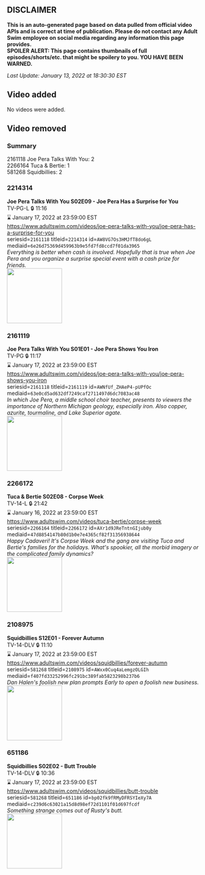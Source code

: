 ## DISCLAIMER
**This is an auto-generated page based on data pulled from official video APIs and is correct at time of publication. Please do not contact any Adult Swim employee on social media regarding any information this page provides.**  
**SPOILER ALERT: This page contains thumbnails of full episodes/shorts/etc. that might be spoilery to you. YOU HAVE BEEN WARNED.**  

_Last Update: January 13, 2022 at 18:30:30 EST_
## Video added
No videos were added.  
## Video removed
### Summary
2161118 Joe Pera Talks With You: 2  
2266164 Tuca & Bertie: 1  
581268 Squidbillies: 2  
### 2214314
**Joe Pera Talks With You S02E09 - Joe Pera Has a Surprise for You**  
TV-PG-L 🔒 11:16  
⌛ January 17, 2022 at 23:59:00 EST  
https://www.adultswim.com/videos/joe-pera-talks-with-you/joe-pera-has-a-surprise-for-you  
seriesid=`2161118` titleid=`2214314` id=`AW8VG7Os3HMJfT8do6gL` mediaid=`6e26d75369d459963b9e5fd7fd8ccd7f01da3965`  
_Everything is better when cash is involved. Hopefully that is true when Joe Pera and you organize a surprise special event with a ​cash prize for friends._  
<a href="https://media.cdn.adultswim.com/uploads/20191217/thumbnails/2_191217132538-joeperatalks_209_dup-20191115.jpg"><img src="https://media.cdn.adultswim.com/uploads/20191217/thumbnails/2_191217132538-joeperatalks_209_dup-20191115.jpg" height="144px" /></a>
### 2161119
**Joe Pera Talks With You S01E01 - Joe Pera Shows You Iron**  
TV-PG 🔒 11:17  
⌛ January 17, 2022 at 23:59:00 EST  
https://www.adultswim.com/videos/joe-pera-talks-with-you/joe-pera-shows-you-iron  
seriesid=`2161118` titleid=`2161119` id=`AWNfUf_ZHAeP4-pUPfOc` mediaid=`63e0cd5ad632df7249caf2711497d6dc7083ac48`  
_In which Joe Pera, a middle school choir teacher, presents to viewers the importance of Northern Michigan geology, especially iron. Also copper, azurite, tourmaline, and Lake Superior agate._  
<a href="https://media.cdn.adultswim.com/uploads/20200305/thumbnails/2_20351634307-joeperatalks_101_air_cid-3FJT4.jpg"><img src="https://media.cdn.adultswim.com/uploads/20200305/thumbnails/2_20351634307-joeperatalks_101_air_cid-3FJT4.jpg" height="144px" /></a>
### 2266172
**Tuca & Bertie S02E08 - Corpse Week**  
TV-14-L 🔒 21:42  
⌛ January 16, 2022 at 23:59:00 EST  
https://www.adultswim.com/videos/tuca-bertie/corpse-week  
seriesid=`2266164` titleid=`2266172` id=`AXr1d9JReTntnGIjub0y` mediaid=`47d8854147b80d1b0e7e4365cf82f31356938644`  
_Happy Cadaveri! It's Corpse Week and the gang are visiting Tuca and Bertie's families for the holidays. What's spookier, all the morbid imagery or the complicated family dynamics?_  
<a href="https://media.cdn.adultswim.com/uploads/20210730/thumbnails/2_21730118185-TucaAndBertie_208_CorpseWeek.png"><img src="https://media.cdn.adultswim.com/uploads/20210730/thumbnails/2_21730118185-TucaAndBertie_208_CorpseWeek.png" height="144px" /></a>
### 2108975
**Squidbillies S12E01 - Forever Autumn**  
TV-14-DLV 🔒 11:10  
⌛ January 17, 2022 at 23:59:00 EST  
https://www.adultswim.com/videos/squidbillies/forever-autumn  
seriesid=`581268` titleid=`2108975` id=`AWxx0Cuq4aLemgzOLGIh` mediaid=`f407fd33252996fc291bc389fab5823298b237b6`  
_Dan Halen's foolish new plan prompts Early to open a foolish new business._  
<a href="https://media.cdn.adultswim.com/uploads/20190808/thumbnails/2_19881119139-squidbillies_1001_dup-20190807.jpg"><img src="https://media.cdn.adultswim.com/uploads/20190808/thumbnails/2_19881119139-squidbillies_1001_dup-20190807.jpg" height="144px" /></a>
### 651186
**Squidbillies S02E02 - Butt Trouble**  
TV-14-DLV 🔒 10:36  
⌛ January 17, 2022 at 23:59:00 EST  
https://www.adultswim.com/videos/squidbillies/butt-trouble  
seriesid=`581268` titleid=`651186` id=`bp02fk9fRMyDFRSYIeXy7A` mediaid=`c239d6c63021a15d8d98ef72d1101f01d697fcdf`  
_Something strange comes out of Rusty's butt._  
<a href="https://media.cdn.adultswim.com/uploads/20200413/thumbnails/2_204131113231-squidbillies_008.jpg"><img src="https://media.cdn.adultswim.com/uploads/20200413/thumbnails/2_204131113231-squidbillies_008.jpg" height="144px" /></a>
